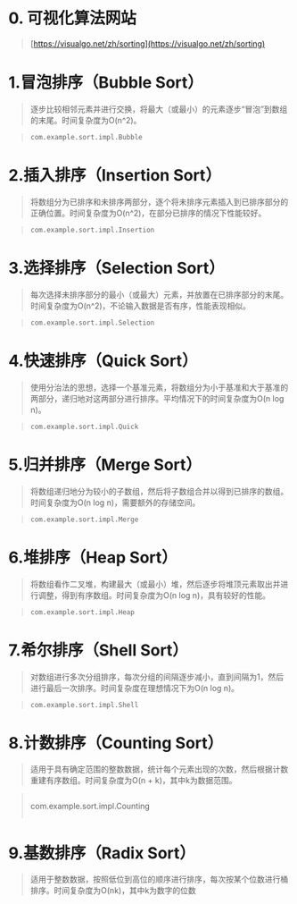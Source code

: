 # 0. 可视化算法网站

> [https://visualgo.net/zh/sorting](https://visualgo.net/zh/sorting)

# 1.冒泡排序（Bubble Sort）

> 逐步比较相邻元素并进行交换，将最大（或最小）的元素逐步“冒泡”到数组的末尾。时间复杂度为O(n^2)。

> ```
> com.example.sort.impl.Bubble
> ```

# 2.插入排序（Insertion Sort）

> 将数组分为已排序和未排序两部分，逐个将未排序元素插入到已排序部分的正确位置。时间复杂度为O(n^2)，在部分已排序的情况下性能较好。

> ```
> com.example.sort.impl.Insertion
> ```

# 3.选择排序（Selection Sort）

> 每次选择未排序部分的最小（或最大）元素，并放置在已排序部分的末尾。时间复杂度为O(n^2)，不论输入数据是否有序，性能表现相似。

> ```
> com.example.sort.impl.Selection
> ```

# 4.快速排序（Quick Sort）

> 使用分治法的思想，选择一个基准元素，将数组分为小于基准和大于基准的两部分，递归地对这两部分进行排序。平均情况下的时间复杂度为O(n log n)。

> ```
> com.example.sort.impl.Quick
> ```

# 5.归并排序（Merge Sort）

> 将数组递归地分为较小的子数组，然后将子数组合并以得到已排序的数组。时间复杂度为O(n log n)，需要额外的存储空间。

> ```
> com.example.sort.impl.Merge
> ```

# 6.堆排序（Heap Sort）

> 将数组看作二叉堆，构建最大（或最小）堆，然后逐步将堆顶元素取出并进行调整，得到有序数组。时间复杂度为O(n log n)，具有较好的性能。

> ```
> com.example.sort.impl.Heap
> ```


# 7.希尔排序（Shell Sort）

> 对数组进行多次分组排序，每次分组的间隔逐步减小，直到间隔为1，然后进行最后一次排序。时间复杂度在理想情况下为O(n log n)。

> ```
> com.example.sort.impl.Shell
> ```

# 8.计数排序（Counting Sort）

> 适用于具有确定范围的整数数据，统计每个元素出现的次数，然后根据计数重建有序数组。时间复杂度为O(n + k)，其中k为数据范围。

> > ```
> com.example.sort.impl.Counting
> ```

# 9.基数排序（Radix Sort）

> 适用于整数数据，按照低位到高位的顺序进行排序，每次按某个位数进行桶排序。时间复杂度为O(nk)，其中k为数字的位数